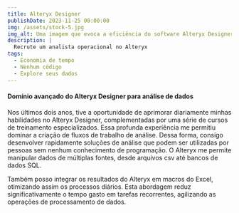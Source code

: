 ```yaml
---
title: Alteryx Designer
publishDate: 2023-11-25 00:00:00
img: /assets/stock-5.jpg
img_alt: Uma imagem que evoca a eficiência do software Alteryx Designer
description: |
  Recrute um analista operacional no Alteryx
tags:
  - Economia de tempo
  - Nenhum código
  - Explore seus dados
---
```


#### Domínio avançado do Alteryx Designer para análise de dados

Nos últimos dois anos, tive a oportunidade de aprimorar diariamente minhas habilidades no Alteryx Designer, complementadas por uma série de cursos de treinamento especializados. Essa profunda experiência me permitiu dominar a criação de fluxos de trabalho de análise. Dessa forma, consigo desenvolver rapidamente soluções de análise que podem ser utilizadas por pessoas sem nenhum conhecimento de programação. O Alteryx me permite manipular dados de múltiplas fontes, desde arquivos csv até bancos de dados SQL.


Também posso integrar os resultados do Alteryx em macros do Excel, otimizando assim os processos diários. Esta abordagem reduz significativamente o tempo gasto em tarefas recorrentes, agilizando as operações de processamento de dados.